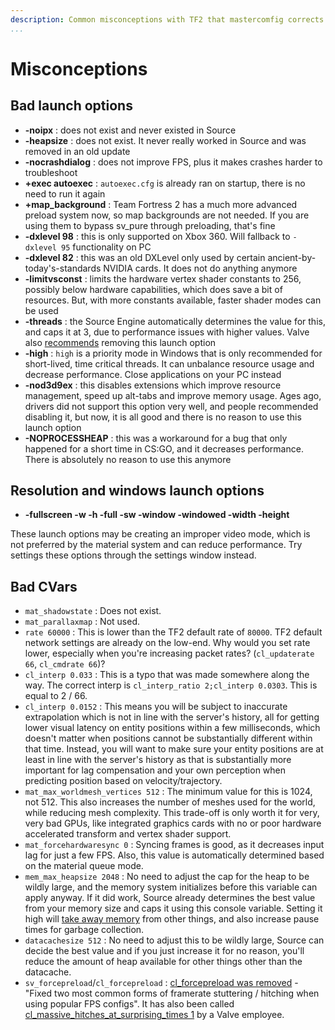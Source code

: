 ```yaml
---
description: Common misconceptions with TF2 that mastercomfig corrects.
...
```


# Misconceptions

## Bad launch options

* **-noipx** : does not exist and never existed in Source
* **-heapsize** : does not exist. It never really worked in Source and was removed in an old update
* **-nocrashdialog** : does not improve FPS, plus it makes crashes harder to troubleshoot
* **+exec autoexec** : `autoexec.cfg` is already ran on startup, there is no need to run it again
* **+map_background** : Team Fortress 2 has a much more advanced preload system now, so map backgrounds are not needed. If you are using them to bypass sv_pure through preloading, that's fine
* **-dxlevel 98** : this is only supported on Xbox 360. Will fallback to `-dxlevel 95` functionality on PC
* **-dxlevel 82** : this was an old DXLevel only used by certain ancient-by-today's-standards NVIDIA cards. It does not do anything anymore
* **-limitvsconst** : limits the hardware vertex shader constants to 256, possibly below hardware capabilities, which does save a bit of resources. But, with more constants available, faster shader modes can be used
* **-threads** : the Source Engine automatically determines the value for this, and caps it at 3, due to performance issues with higher values. Valve also [recommends](https://www.reddit.com/r/GlobalOffensive/comments/5y8r7v/in_depth_discussion_of_the_threads_launch_option/dep5yno) removing this launch option
* **-high** : `high` is a priority mode in Windows that is only recommended for short-lived, time critical threads. It can unbalance resource usage and decrease performance. Close applications on your PC instead
* **-nod3d9ex** : this disables extensions which improve resource management, speed up alt-tabs and improve memory usage. Ages ago, drivers did not support this option very well, and people recommended disabling it, but now, it is all good and there is no reason to use this launch option
* **-NOPROCESSHEAP** : this was a workaround for a bug that only happened for a short time in CS:GO, and it decreases performance. There is absolutely no reason to use this anymore

## Resolution and windows launch options

* **-fullscreen -w -h -full -sw -window -windowed -width -height**

These launch options may be creating an improper video mode, which is not preferred by the material system and can reduce performance. Try settings these options through the settings window instead.

## Bad CVars

* `mat_shadowstate` : Does not exist.
* `mat_parallaxmap` : Not used.
* `rate 60000` : This is lower than the TF2 default rate of `80000`. TF2 default network settings are already on the low-end. Why would you set rate lower, especially when you're increasing packet rates? (`cl_updaterate 66`, `cl_cmdrate 66`)?
* `cl_interp 0.033` : This is a typo that was made somewhere along the way. The correct interp is `cl_interp_ratio 2;cl_interp 0.0303`. This is equal to 2 / 66.
* `cl_interp 0.0152` : This means you will be subject to inaccurate extrapolation which is not in line with the server's history, all for getting lower visual latency on entity positions within a few milliseconds, which doesn't matter when positions cannot be substantially different within that time. Instead, you will want to make sure your entity positions are at least in line with the server's history as that is substantially more important for lag compensation and your own perception when predicting position based on velocity/trajectory.
* `mat_max_worldmesh_vertices 512` : The minimum value for this is 1024, not 512. This also increases the number of meshes used for the world, while reducing mesh complexity. This trade-off is only worth it for very, very bad GPUs, like integrated graphics cards with no or poor hardware accelerated transform and vertex shader support.
* `mat_forcehardwaresync 0` : Syncing frames is good, as it decreases input lag for just a few FPS. Also, this value is automatically determined based on the material queue mode.
* `mem_max_heapsize 2048` : No need to adjust the cap for the heap to be wildly large, and the memory system initializes before this variable can apply anyway. If it did work, Source already determines the best value from your memory size and caps it using this console variable. Setting it high will [take away memory](https://github.com/ValveSoftware/Source-1-Games/issues/1543#issuecomment-520534294) from other things, and also increase pause times for garbage collection.
* `datacachesize 512` : No need to adjust this to be wildly large, Source can decide the best value and if you just increase it for no reason, you'll reduce the amount of heap available for other things other than the datacache.
* `sv_forcepreload`/`cl_forcepreload` : [cl_forcepreload was removed](https://www.teamfortress.com/post.php?id=19733) - "Fixed two most common forms of framerate stuttering / hitching when using popular FPS configs". It has also been called [cl_massive_hitches_at_surprising_times 1](https://www.reddit.com/r/GlobalOffensive/comments/adq2a4/never_install_csgo_on_an_old_hard_drive/edlbh3d) by a Valve employee.
